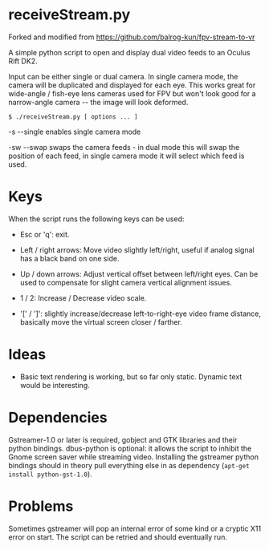 receiveStream.py
=========
Forked and modified from https://github.com/balrog-kun/fpv-stream-to-vr

A simple python script to open and display dual video feeds to an
Oculus Rift DK2.

Input can be either single or dual camera. In single camera mode, the camera will be duplicated and displayed for each eye.  This works great for wide-angle
/ fish-eye lens cameras used for FPV but won't look good for a narrow-angle
camera -- the image will look deformed.

    $ ./receiveStream.py [ options ... ]

-s --single enables single camera mode

-sw --swap swaps the camera feeds - in dual mode this will swap the position of each feed, in single camera mode it will select which feed is used.

Keys
====

When the script runs the following keys can be used:

* Esc or 'q': exit.

* Left / right arrows: Move video slightly left/right, useful if analog
  signal has a black band on one side.

* Up / down arrows: Adjust vertical offset between left/right eyes. Can be used to compensate for slight camera vertical alignment issues.


* 1 / 2:  Increase / Decrease video scale. 


* '[' / ']': slightly increase/decrease left-to-right-eye video frame
  distance, basically move the virtual screen closer / farther.

Ideas
=====

* Basic text rendering is working, but so far only static. Dynamic text would be interesting.

Dependencies
============

Gstreamer-1.0 or later is required, gobject and GTK libraries and their
python bindings.  dbus-python is optional: it allows the script to inhibit
the Gnome screen saver while streaming video.  Installing the gstreamer
python bindings should in theory pull everything else in as dependency
(`apt-get install python-gst-1.0`).

Problems
========

Sometimes gstreamer will pop an internal error of some kind or a cryptic
X11 error on start.  The script can be retried and should eventually run.
